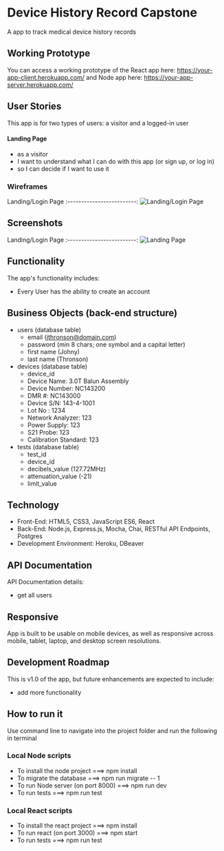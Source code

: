 # Device History Record Capstone

A app to track medical device history records

## Working Prototype
You can access a working prototype of the React app here: https://your-app-client.herokuapp.com/ and Node app here: https://your-app-server.herokuapp.com/


## User Stories
This app is for two types of users: a visitor and a logged-in user

#### Landing Page
* as a visitor
* I want to understand what I can do with this app (or sign up, or log in)
* so I can decide if I want to use it



### Wireframes
Landing/Login Page
:-------------------------:
![Landing/Login Page](/git-images/wireframes/landing-page-wireframes.png)


## Screenshots
Landing/Login Page
:-------------------------:
![Landing Page](/git-images/screenshots/login-page-screenshot.png)


## Functionality
The app's functionality includes:
* Every User has the ability to create an account

## Business Objects (back-end structure)
* users (database table)
   * email (jthronson@domain.com)
   * password (min 8 chars; one symbol and a capital letter)
   * first name (Johny)
   * last name (Thronson)
* devices (database table)
   * device_id
   * Device Name: 3.0T Balun Assembly
   * Device Number: NC143200
   * DMR #: NC143000
   * Device S/N: 143-4-1001
   * Lot No : 1234
   * Network Analyzer: 123
   * Power Supply: 123
   * S21 Probe: 123
   * Calibration Standard: 123
* tests (database table)
   * test_id
   * device_id
   * decibels_value (127.72MHz)
   * attenuation_value (-21)
   * limit_value

## Technology
* Front-End: HTML5, CSS3, JavaScript ES6, React
* Back-End: Node.js, Express.js, Mocha, Chai, RESTful API Endpoints, Postgres
* Development Environment: Heroku, DBeaver

## API Documentation
API Documentation details:
* get all users

## Responsive
App is built to be usable on mobile devices, as well as responsive across mobile, tablet, laptop, and desktop screen resolutions.

## Development Roadmap
This is v1.0 of the app, but future enhancements are expected to include:
* add more functionality

## How to run it
Use command line to navigate into the project folder and run the following in terminal

### Local Node scripts
* To install the node project ===> npm install
* To migrate the database ===> npm run migrate -- 1
* To run Node server (on port 8000) ===> npm run dev
* To run tests ===> npm run test

### Local React scripts
* To install the react project ===> npm install
* To run react (on port 3000) ===> npm start
* To run tests ===> npm run test